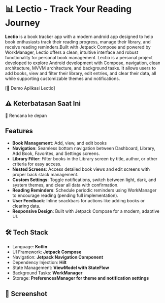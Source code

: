 # 📊 Lectio - Track Your Reading Journey

**Lectio** is a book tracker app with a modern android app designed to help book enthusiasts track their reading progress, manage their library, and receive reading reminders.Built with Jetpack Compose and powered by WorkManager, Lectio offers a clean, intuitive interface and robust functionality for personal book management. Lectio is a personal project developed to explore Android development with Compose, navigation, clean architecture, MVVM architecture, and background tasks. It allows users to add books, view and filter their library, edit entries, and clear their data, all while supporting customizable themes and notifications.

[🎥 Demo Aplikasi Lectio]

## ⚠️ Keterbatasan Saat Ini

🔧 Rencana ke depan

## Features
- **Book Management**: Add, view, and edit books
- **Navigation**: Seamless bottom navigation between Dashboard, Library, Add Book, Favorites, and Settings screens.
- **Library Filter**: Filter books in the Library screen by title, author, or other criteria for easy access.
- **Nested Screens**: Access detailed book views and edit screens with proper back stack management.
- **Custom Settings**: Toggle notifications, switch between light, dark, and system themes, and clear all data with confirmation.
- **Reading Reminders**: Schedule periodic reminders using WorkManager to encourage reading (pending full implementation).
- **User Feedback**: Inline snackbars for actions like adding books or clearing data.
- **Responsive Design**: Built with Jetpack Compose for a modern, adaptive UI.

## 🛠️ Tech Stack
- Language: **Kotlin**
- UI Framework: **Jetpack Compose**
- Navigation: **Jetpack Navigation Component**
- Dependency Injection: **Hilt**
- State Management: **ViewModel with StateFlow**
- Background Tasks: **WorkManager**
- Storage: **PreferencesManager for theme and notification settings**
  

## 📸 Screenshot
